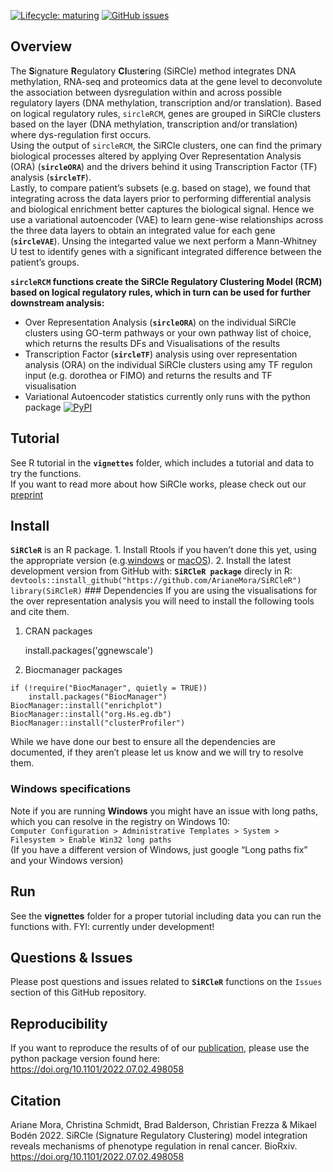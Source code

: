 
<!-- README.md is generated from README.Rmd. Please edit that file -->
<!-- badges: start -->

[![Lifecycle:
maturing](https://img.shields.io/badge/lifecycle-maturing-blue.svg)](https://www.tidyverse.org/lifecycle/#maturing)
[![GitHub
issues](https://img.shields.io/github/issues/ArianeMora/SiRCleR)](https://github.com/ArianeMora/SiRCleR/issues)
<!-- badges: end -->

## Overview

The **S**ignature **R**egulatory **Cl**ust**e**ring (SiRCle) method
integrates DNA methylation, RNA-seq and proteomics data at the gene
level to deconvolute the association between dysregulation within and
across possible regulatory layers (DNA methylation, transcription and/or
translation). Based on logical regulatory rules, `sircleRCM`, genes are
grouped in SiRCle clusters based on the layer (DNA methylation,
transcription and/or translation) where dys-regulation first occurs.  
Using the output of `sircleRCM`, the SiRCle clusters, one can find the
primary biological processes altered by applying Over Representation
Analysis (ORA) (**`sircleORA`**) and the drivers behind it using
Transcription Factor (TF) analysis (**`sircleTF`**).  
Lastly, to compare patient’s subsets (e.g. based on stage), we found
that integrating across the data layers prior to performing differential
analysis and biological enrichment better captures the biological
signal. Hence we use a variational autoencoder (VAE) to learn gene-wise
relationships across the three data layers to obtain an integrated value
for each gene (**`sircleVAE`**). Unsing the integarted value we next
perform a Mann-Whitney U test to identify genes with a significant
integrated difference between the patient’s groups.  
  
**`sircleRCM` functions create the SiRCle Regulatory Clustering Model
(RCM) based on logical regulatory rules, which in turn can be used for
further downstream analysis:**

- Over Representation Analysis (**`sircleORA`**) on the individual
  SiRCle clusters using GO-term pathways or your own pathway list of
  choice, which returns the results DFs and Visualisations of the
  results
- Transcription Factor (**`sircleTF`**) analysis using over
  representation analysis (ORA) on the individual SiRCle clusters using
  amy TF regulon input (e.g. dorothea or FIMO) and returns the results
  and TF visualisation
- Variational Autoencoder statistics currently only runs with the python
  package
  [![PyPI](https://img.shields.io/pypi/v/scircm)](https://pypi.org/project/scircm/)

## Tutorial

See R tutorial in the **`vignettes`** folder, which includes a tutorial
and data to try the functions.  
If you want to read more about how SiRCle works, please check out our
[preprint](https://www.biorxiv.org/content/10.1101/2022.07.02.498058v1)

## Install

**`SiRCleR`** is an R package. 1. Install Rtools if you haven’t done
this yet, using the appropriate version
(e.g.[windows](https://cran.r-project.org/bin/windows/Rtools/) or
[macOS](https://cran.r-project.org/bin/macosx/tools/)). 2. Install the
latest development version from GitHub with: **`SiRCleR package`**
direcly in R:
`devtools::install_github("https://github.com/ArianeMora/SiRCleR")     library(SiRCleR)`
\### Dependencies If you are using the visualisations for the over
representation analysis you will need to install the following tools and
cite them.  
1. CRAN packages

    install.packages('ggnewscale')

2.  Biocmanager packages

<!-- -->

    if (!require("BiocManager", quietly = TRUE))
        install.packages("BiocManager")
    BiocManager::install("enrichplot")
    BiocManager::install("org.Hs.eg.db")
    BiocManager::install("clusterProfiler")

While we have done our best to ensure all the dependencies are
documented, if they aren’t please let us know and we will try to resolve
them.

### Windows specifications

Note if you are running **Windows** you might have an issue with long
paths, which you can resolve in the registry on Windows 10:  
`Computer Configuration > Administrative Templates > System > Filesystem > Enable Win32 long paths`  
(If you have a different version of Windows, just google “Long paths
fix” and your Windows version)

## Run

See the **vignettes** folder for a proper tutorial including data you
can run the functions with. FYI: currently under development!

## Questions & Issues

Please post questions and issues related to **`SiRCleR`** functions on
the `Issues` section of this GitHub repository.

## Reproducibility

If you want to reproduce the results of of our
[publication](https://doi.org/10.1101/2022.07.02.498058), please use the
python package version found here:
<https://doi.org/10.1101/2022.07.02.498058>

## Citation

Ariane Mora, Christina Schmidt, Brad Balderson, Christian Frezza &
Mikael Bodén 2022. SiRCle (Signature Regulatory Clustering) model
integration reveals mechanisms of phenotype regulation in renal cancer.
BioRxiv. <https://doi.org/10.1101/2022.07.02.498058>
